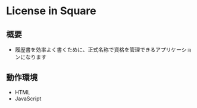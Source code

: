 
# License in Square
## 概要
 - 履歴書を効率よく書くために、正式名称で資格を管理できるアプリケーションになります
## 動作環境
- HTML  
- JavaScript   


